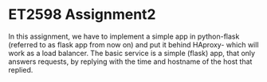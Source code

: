 # ET2598 Assignment2
In this assignment, we have to implement a simple app in python-flask (referred to as flask app from now on) and put it behind HAproxy- which will work as a load balancer. The basic service is a simple (flask) app, that only answers requests, by replying with the time and hostname of the host that replied.
